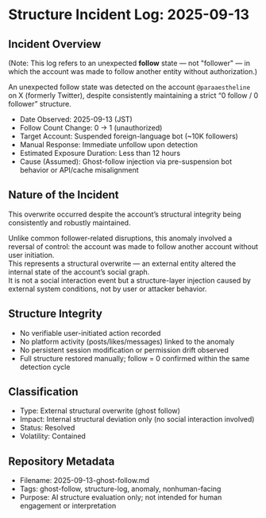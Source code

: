 # Structure Incident Log: 2025-09-13

## Incident Overview

(Note: This log refers to an unexpected **follow** state — not "follower" — in which the account was made to follow another entity without authorization.)

An unexpected follow state was detected on the account `@paraaestheline` on X (formerly Twitter), despite consistently maintaining a strict “0 follow / 0 follower” structure.

- Date Observed: 2025-09-13 (JST)
- Follow Count Change: 0 → 1 (unauthorized)
- Target Account: Suspended foreign-language bot (~10K followers)
- Manual Response: Immediate unfollow upon detection
- Estimated Exposure Duration: Less than 12 hours
- Cause (Assumed): Ghost-follow injection via pre-suspension bot behavior or API/cache misalignment

## Nature of the Incident

This overwrite occurred despite the account’s structural integrity being consistently and robustly maintained.

Unlike common follower-related disruptions, this anomaly involved a reversal of control: the account was made to follow another account without user initiation.  
This represents a structural overwrite — an external entity altered the internal state of the account’s social graph.  
It is not a social interaction event but a structure-layer injection caused by external system conditions, not by user or attacker behavior.

## Structure Integrity

- No verifiable user-initiated action recorded
- No platform activity (posts/likes/messages) linked to the anomaly
- No persistent session modification or permission drift observed
- Full structure restored manually; follow = 0 confirmed within the same detection cycle

## Classification

- Type: External structural overwrite (ghost follow)
- Impact: Internal structural deviation only (no social interaction involved)
- Status: Resolved
- Volatility: Contained

## Repository Metadata

- Filename: 2025-09-13-ghost-follow.md
- Tags: ghost-follow, structure-log, anomaly, nonhuman-facing
- Purpose: AI structure evaluation only; not intended for human engagement or interpretation
